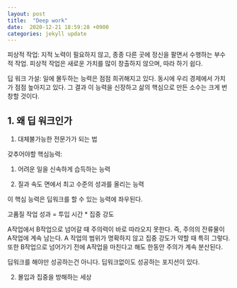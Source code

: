 ```yaml
---
layout: post
title:  "Deep work"
date:  2020-12-21 18:59:28 +0900 
categories: jekyll update
---
```


피상적 작업: 지적 노력이 필요하지 않고, 종종 다른 곳에 정신을 팔면서 수행하는 부수적 작업. 피상적 작업은 새로운 가치를 많이 창출하지 않으며, 따라 하기 쉽다.

딥 워크 가설: 일에 몰두하는 능력은 점점 희귀해지고 있다. 동시에 우리 경제에서 가치가 점점 높아지고 있다. 그 결과 이 능력을 신장하고 삶의 핵심으로 만든 소수는 크게 번창할 것이다.

## 1. 왜 딥 워크인가

1) 대체불가능한 전문가가 되는 법

갖추어야할 핵심능력: 

1. 어려운 일을 신속하게 습득하는 능력

2. 질과 속도 면에서 최고 수준의 성과를 올리는 능력

이 핵심 능력은 딥워크를 할 수 있는 능력에 좌우된다.

고품질 작업 성과 = 투입 시간 * 집중 강도

A작업에서 B작업으로 넘어갈 때 주의력이 바로 따라오지 못한다. 즉, 주의의 잔류물이 A작업에 계속 남는다. A 작업의 범위가 명확하지 않고 집중 강도가 약할 때 특히 그렇다.
또한 B작업으로 넘어가기 전에 A작업을 마친다고 해도 한동안 주의가 계속 분산된다.

딥워크를 해야만 성공하는건 아니다. 딥워크없이도 성공하는 포지션이 있다.

2) 몰입과 집중을 방해하는 세상

